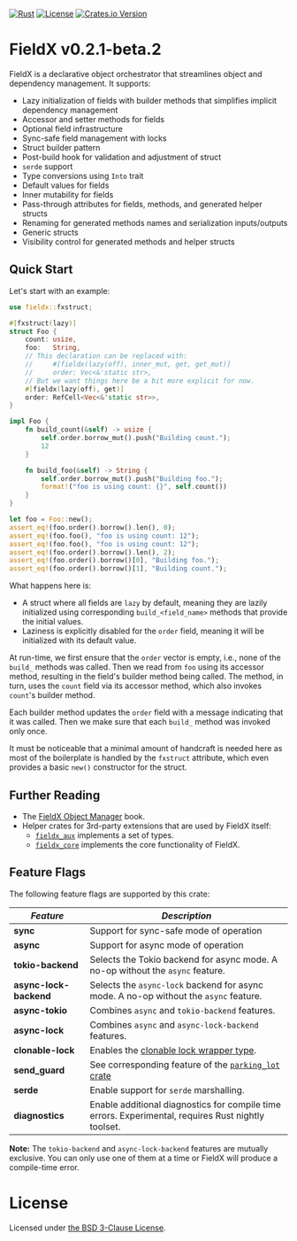 <!-- markdownlint-disable-next-line MD041 -->
[![Rust](https://github.com/vrurg/fieldx/actions/workflows/fieldx.yml/badge.svg)](https://github.com/vrurg/fieldx/actions/workflows/fieldx.yml)
[![License](https://img.shields.io/github/license/vrurg/fieldx)](https://github.com/vrurg/fieldx/blob/main/LICENSE)
[![Crates.io Version](https://img.shields.io/crates/v/fieldx)](https://crates.io/crates/fieldx)

# FieldX v0.2.1-beta.2

FieldX is a declarative object orchestrator that streamlines object and dependency management. It supports:

- Lazy initialization of fields with builder methods that simplifies implicit dependency management
- Accessor and setter methods for fields
- Optional field infrastructure
- Sync-safe field management with locks
- Struct builder pattern
- Post-build hook for validation and adjustment of struct
- `serde` support
- Type conversions using `Into` trait
- Default values for fields
- Inner mutability for fields
- Pass-through attributes for fields, methods, and generated helper structs
- Renaming for generated methods names and serialization inputs/outputs
- Generic structs
- Visibility control for generated methods and helper structs

## Quick Start

Let's start with an example:

```rust
use fieldx::fxstruct;

#[fxstruct(lazy)]
struct Foo {
    count: usize,
    foo:   String,
    // This declaration can be replaced with:
    //     #[fieldx(lazy(off), inner_mut, get, get_mut)]
    //     order: Vec<&'static str>,
    // But we want things here be a bit more explicit for now.
    #[fieldx(lazy(off), get)]
    order: RefCell<Vec<&'static str>>,
}

impl Foo {
    fn build_count(&self) -> usize {
        self.order.borrow_mut().push("Building count.");
        12
    }

    fn build_foo(&self) -> String {
        self.order.borrow_mut().push("Building foo.");
        format!("foo is using count: {}", self.count())
    }
}

let foo = Foo::new();
assert_eq!(foo.order().borrow().len(), 0);
assert_eq!(foo.foo(), "foo is using count: 12");
assert_eq!(foo.foo(), "foo is using count: 12");
assert_eq!(foo.order().borrow().len(), 2);
assert_eq!(foo.order().borrow()[0], "Building foo.");
assert_eq!(foo.order().borrow()[1], "Building count.");
```

What happens here is:

- A struct where all fields are `lazy` by default, meaning they are lazily initialized using corresponding
  `build_<field_name>` methods that provide the initial values.
- Laziness is explicitly disabled for the `order` field, meaning it will be initialized with its default value.

At run-time, we first ensure that the `order` vector is empty, i.e., none of the `build_` methods was called. Then
we read from `foo` using its accessor method, resulting in the field's builder method being called. The method, in turn,
uses the `count` field via its accessor method, which also invokes `count`'s builder method.

Each builder method updates the `order` field with a message indicating that it was called. Then we make sure that
each `build_` method was invoked only once.

It must be noticeable that a minimal amount of handcraft is needed here as most of the boilerplate is handled by the `fxstruct` attribute,
which even provides a basic `new()` constructor for the struct.

## Further Reading

- The [FieldX Object Manager](https://vrurg.github.io/fieldx/) book.
- Helper crates for 3rd-party extensions that are used by FieldX itself:
  - [`fieldx_aux`](https://docs.rs/fieldx_aux) implements a set of types.
  - [`fieldx_core`](https://docs.rs/fieldx_core) implements the core functionality of FieldX.

## Feature Flags

The following feature flags are supported by this crate:

| *Feature* | *Description* |
|-|-|
| **sync** | Support for sync-safe mode of operation |
| **async** | Support for async mode of operation |
| **tokio-backend** | Selects the Tokio backend for async mode. A no-op without the `async` feature. |
| **async-lock-backend** | Selects the `async-lock` backend for async mode. A no-op without the `async` feature. |
| **async-tokio** | Combines `async` and `tokio-backend` features. |
| **async-lock** | Combines `async` and `async-lock-backend` features. |
| **clonable-lock** | Enables the [clonable lock wrapper type](more_on_locks.md). |
| **send_guard** | See corresponding feature of the [`parking_lot` crate](https://crates.io/crates/parking_lot) |
| **serde** | Enable support for `serde` marshalling. |
| **diagnostics** | Enable additional diagnostics for compile time errors. Experimental, requires Rust nightly toolset. |

**Note:** The `tokio-backend` and `async-lock-backend` features are mutually exclusive. You can only use one of them
at a time or FieldX will produce a compile-time error.

# License

Licensed under [the BSD 3-Clause License](/LICENSE).
